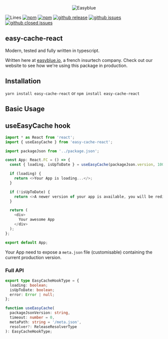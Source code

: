 <center><img src="https://i.imgur.com/bo6FcQ7.png" alt="Easyblue" /></center>

![Lines](https://img.shields.io/badge/Coverage-85.11%25-yellow.svg)
[![npm](https://img.shields.io/npm/v/easy-cache-react.svg?style=flat-square)](https://www.npmjs.com/package/easy-cache-react)
[![npm](https://img.shields.io/npm/dm/easy-cache-react.svg?style=flat-square&colorB=007ec6)](https://www.npmjs.com/package/easy-cache-react)
[![github release](https://img.shields.io/github/release/easyblueio/easy-cache-react.svg?style=flat-square)](https://github.com/easyblueio/easy-cache-react/releases)
[![github issues](https://img.shields.io/github/issues/easyblueio/easy-cache-react.svg?style=flat-square)](https://github.com/easyblueio/easy-cache-react/issues)
[![github closed issues](https://img.shields.io/github/issues-closed/easyblueio/easy-cache-react.svg?style=flat-square&colorB=44cc11)](https://github.com/easyblueio/easy-cache-react/issues?q=is%3Aissue+is%3Aclosed)

## easy-cache-react

Modern, tested and fully written in typescript.

Written here at [easyblue.io](https://www.easyblue.io/), a french insurtech company. Check out our website to see how we're using this package in production.

 ## Installation
 
 `yarn install easy-cache-react` or `npm install easy-cache-react`

## Basic Usage

## useEasyCache hook

```typescript jsx
import * as React from 'react';
import { useEasyCache } from 'easy-cache-react';

import packageJson from '../package.json';

const App: React.FC = () => {
  const { loading, isUpToDate } = useEasyCache(packageJson.version, 1000, 'meta.json');

  if (loading) {
    return <>Your App is loading...</>;  
  }

  if (!isUpToDate) {
    return <>A newer version of your app is available, you will be redirected soon...</>;
  }

  return (
    <div>
      Your awesome App
    </div>
  );
};

export default App;
```

Your App need to expose a `meta.json` file (customisable) containing the current production version.

### Full API

````typescript
export type EasyCacheHookType = {
  loading: boolean;
  isUpToDate: boolean;
  error: Error | null;
};

function useEasyCache(
  packageJsonVersion: string,
  timeout: number = 0,
  metaPath: string = '/meta.json',
  resolver?: ReleaseResolverType
): EasyCacheHookType;
````
